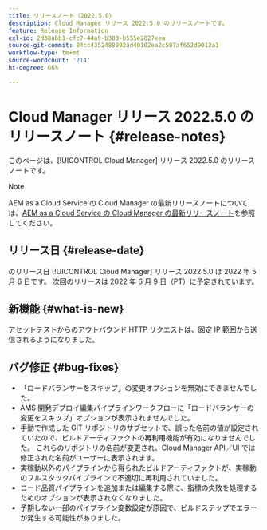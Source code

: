```yaml
---
title: リリースノート（2022.5.0）
description: Cloud Manager リリース 2022.5.0 のリリースノートです。
feature: Release Information
exl-id: 2d38abb1-cfc7-44a9-b303-b555e2827eea
source-git-commit: 84cc4352488002ad40102ea2c507af652d9012a1
workflow-type: tm+mt
source-wordcount: '214'
ht-degree: 66%

---
```



# Cloud Manager リリース 2022.5.0 のリリースノート {#release-notes}

このページは、[!UICONTROL Cloud Manager] リリース 2022.5.0 のリリースノートです。

>[!NOTE]
>
>AEM as a Cloud Service の Cloud Manager の最新リリースノートについては、[AEM as a Cloud Service の Cloud Manager の最新リリースノート](https://experienceleague.adobe.com/docs/experience-manager-cloud-service/content/implementing/using-cloud-manager/release-notes-cloud-manager/release-notes-cm-current.html?lang=ja)を参照してください。

## リリース日 {#release-date}

のリリース日 [!UICONTROL Cloud Manager] リリース 2022.5.0 は 2022 年 5 月 6 日です。 次回のリリースは 2022 年 6 月 9 日（PT）に予定されています。

## 新機能 {#what-is-new}

アセットテストからのアウトバウンド HTTP リクエストは、固定 IP 範囲から送信されるようになりました。

## バグ修正 {#bug-fixes}

* 「ロードバランサーをスキップ」の変更オプションを無効にできませんでした。
* AMS 開発デプロイ編集パイプラインワークフローに「ロードバランサーの変更をスキップ」オプションが表示されませんでした。
* 手動で作成した GIT リポジトリのサブセットで、誤った名前の値が設定されていたので、ビルドアーティファクトの再利用機能が有効になりませんでした。 これらのリポジトリの名前が変更され、Cloud Manager API／UI では修正された名前がユーザーに表示されます。
* 実稼動以外のパイプラインから得られたビルドアーティファクトが、実稼動のフルスタックパイプラインで不適切に再利用されていました。
* コード品質パイプラインを追加または編集する際に、指標の失敗を処理するためのオプションが表示されなくなりました。
* 予期しない一部のパイプライン変数設定が原因で、ビルドステップでエラーが発生する可能性がありました。
